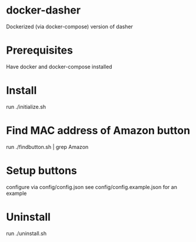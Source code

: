 # docker-dasher
Dockerized (via docker-compose) version of dasher 

# Prerequisites
Have docker and docker-compose installed

# Install
run ./initialize.sh

# Find MAC address of Amazon button
run ./findbutton.sh | grep Amazon

# Setup buttons
configure via config/config.json
see config/config.example.json for an example

# Uninstall
run ./uninstall.sh